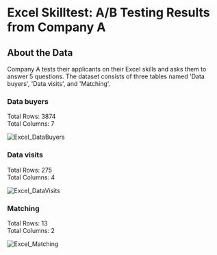 # Excel Skilltest: A/B Testing Results from Company A
## About the Data
Company A tests their applicants on their Excel skills and asks them to answer 5 questions. The dataset consists of three tables named 'Data buyers', 'Data visits', and 'Matching'.

### Data buyers

Total Rows: 3874  
Total Columns: 7

![Excel_DataBuyers](https://github.com/zefrios/data-analyst-portfolio_cesar-frias/assets/83305620/5a36da00-0a8a-4ad7-98b5-7f3a8e33bf62)

### Data visits
Total Rows: 275  
Total Columns: 4  

![Excel_DataVisits](https://github.com/zefrios/data-analyst-portfolio_cesar-frias/assets/83305620/8c255653-ad48-41d0-b888-4ff9e7e53b36)

### Matching
Total Rows: 13  
Total Columns: 2  

![Excel_Matching](https://github.com/zefrios/data-analyst-portfolio_cesar-frias/assets/83305620/420de7b0-ffd1-4e05-830d-81a40b12a42f)
